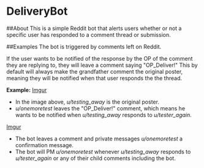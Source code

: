 # DeliveryBot


##About
This is a simple Reddit bot that alerts users whether or not a specific user has responded to a comment thread or submission.

##Examples
The bot is triggered by comments left on Reddit.

If the user wants to be notified of the response by the OP of the comment they are replying to, they will leave a comment saying "OP_Deliver!" This by default will always make the grandfather comment the original poster, meaning they will be notified when that user responds the the thread.

**Example:**
[Imgur](http://i.imgur.com/T0wWmq3.png "Example Image 1")

* In the image above, *u/testing_away* is the original poster.
* *u/onemoretest* leaves the "OP_Deliver!" comment, which means he wants to be notified when *u/testing_away* responds to *u/tester_again*.

[Imgur](http://i.imgur.com/bixAM6H.png "Example Image 2")

* The bot leaves a comment and private messages *u/onemoretest* a confirmation message.
* The bot will PM *u/onemoretest* whenever *u/testing_away* responds to *u/tester_again* or any of their child comments including the bot.
